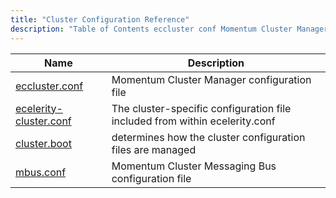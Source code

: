 ```yaml
---
title: "Cluster Configuration Reference"
description: "Table of Contents eccluster conf Momentum Cluster Manager configuration file ecelerity cluster conf The cluster specific configuration file included from within ecelerity conf cluster boot determines how the cluster configuration files are managed mbus conf Momentum Cluster Messaging Bus configuration file..."
---
```



| Name                                                                                                 | Description                                                                 |
|------------------------------------------------------------------------------------------------------|-----------------------------------------------------------------------------|
| [eccluster.conf](/momentum/3/3-reference/eccluster-conf-3)                | Momentum Cluster Manager configuration file                                 |
| [ecelerity-cluster.conf](/momentum/3/3-reference/ecelerity-cluster-conf) | The cluster-specific configuration file included from within ecelerity.conf |
| [cluster.boot](/momentum/3/3-reference/cluster-boot)                     | determines how the cluster configuration files are managed                  |
| [mbus.conf](/momentum/3/3-reference/mbus-conf)                           | Momentum Cluster Messaging Bus configuration file                           |
